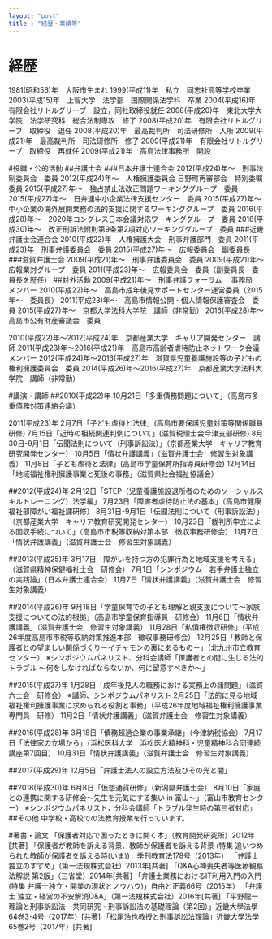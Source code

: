 ```yaml
---
layout: "post"
title : "経歴・業績等"
---
```


# 経歴
1981(昭和56)年　大阪市生まれ
1999(平成11)年　私立　同志社高等学校卒業
2003(平成15)年　上智大学　法学部　国際関係法学科　卒業
2004(平成16)年　有限会社リトルグリーブ　設立，同社取締役就任
2008(平成20)年　東北大学大学院　法学研究科　総合法制専攻　修了
2008(平成20)年　有限会社リトルグリーブ　取締役　退任
2008(平成20)年　最高裁判所　司法研修所　入所
2009(平成21)年　最高裁判所　司法研修所　修了
2009(平成21)年　有限会社リトルグリーブ　取締役　再就任
2009(平成21)年　高島法律事務所　開設

#役職・公的活動
##弁護士会
###日本弁護士連合会
2012(平成24)年～　刑事法制委員会　委員
2012(平成24)年～　人権擁護委員会 日野町再審部会　特別委嘱委員
2015(平成27)年～　独占禁止法改正問題ワーキンググループ　委員
2015(平成27)年～　日弁連中小企業法律支援センター　委員
2015(平成27)年～　中小企業の海外展開業務の法的支援に関するワーキンググループ　委員
2016(平成28)年～　2020年コングレス日本会議対応ワーキンググループ　委員
2018(平成30)年～　改正刑訴法附則第9条第2項対応ワーキンググループ　委員
###近畿弁護士会連合会
2010(平成22)年　人権擁護大会　刑事弁護部門　委員
2011(平成23)年　刑事弁護委員会　委員
2015(平成27)年～　広報委員会　副委員長
###滋賀弁護士会
2009(平成21)年〜　刑事弁護委員会　委員
2009(平成21)年〜　広報業対グループ　委員
2011(平成23)年〜　広報委員会　委員（副委員長・委員長を歴任）
##対外活動
2009(平成21)年〜　刑事弁護フォーラム 　事務局　メンバー
2010(平成22)年〜　高島市成年後見サポートセンター運営委員（2015年～　委員長）
2011(平成23)年～　高島市情報公開・個人情報保護審査会　委員
2015(平成27)年～　京都大学法科大学院　講師（非常勤）
2016(平成28)年～　高島市公有財産審議会　委員

2010(平成22)年〜2012(平成24)年　京都産業大学　キャリア開発センター　講師
2011(平成23)年～2016(平成21)年　高島市高齢者虐待防止ネットワーク会議　メンバー
2012(平成24)年～2016(平成27)年　滋賀県児童養護施設等の子どもの権利擁護委員会　委員
2014(平成26)年～2016(平成27)年　京都産業大学法科大学院　講師（非常勤）

#講演・講師
##2010(平成22)年
10月21日「多重債務問題について」（高島市多重債務対策連絡会議）

2011(平成23)年
2月7日「子ども虐待と法律」(高島市要保護児童対策等関係職員研修)
7月15日「近時の相続関連判例について」(滋賀税理士会今津支部研修)
8月30日-9月1日「伝聞法則について（刑事訴訟法）」（京都産業大学　キャリア教育研究開発センター）
10月5日「情状弁護講義」（滋賀弁護士会　修習生対象講義）
11月8日「子ども虐待と法律」(高島市学童保育所指導員研修会)
12月14日「地域福祉権利擁護事業と死後の事務」（滋賀県社会福祉協議会）

##2012(平成24)年
2月12日「STEP（児童養護施設退所者のためのソーシャルスキルトレーニング）法学編」
7月23日「障害者虐待防止法の基本」（高島市健康福祉部障がい福祉課研修）
8月31日-9月1日「伝聞法則について（刑事訴訟法）」（京都産業大学　キャリア教育研究開発センター）
10月23日「裁判所申立による回収手続について」（高島市市税等収納対策本部　徴収事務研修会）
11月7日「情状弁護講義」（滋賀弁護士会　修習生対象講義）

##2013(平成25)年
3月17日「障がいを持つ方の犯罪行為と地域支援を考える」（滋賀県精神保健福祉士会　研修会）
7月1日「シンポジウム　若手弁護士独立の実践論」（日本弁護士連合会）
11月7日「情状弁護講義」（滋賀弁護士会　修習生対象講義）

##2014(平成26)年
9月18日「学童保育での子ども理解と親支援について～家族支援についての法的根拠」（高島市学童保育指導員　研修会）
11月6日「情状弁護講義」（滋賀弁護士会　修習生対象講義）
11月28日「私債権徴収研修」（平成26年度高島市市税等収納対策推進本部　徴収事務研修会）
12月25日「教師と保護者との望ましい関係づくり－イチャモンの裏にあるもの－」（北九州市立教育センター）
※シンポジウムパネリスト、分科会講師「保護者との間に生じる法的トラブル ～何をしなければならないか、何に留意すべきか～」

##2015(平成27)年
1月28日「成年後見人の職務における実務上の諸問題」（滋賀六士会　研修会）
※講師、シンポジウムパネリスト
2月25日「法的に見る地域福祉権利擁護事業に求められる役割と事務」（平成26年度地域福祉権利擁護事業専門員　研修）
11月2日「情状弁護講義」（滋賀弁護士会　修習生対象講義）

##2016(平成28)年
3月18日「債務超過企業の事業承継」（今津納税協会）
7月17日「法律家の立場から」（浜松医科大学　浜松医大精神科・児童精神科合同連続講座第7回目）
10月31日「情状弁護講義」（滋賀弁護士会　修習生対象講義）

##2017(平成29)年
12月5日「弁護士法人の設立方法及びその光と闇」

##2018(平成30)年
6月8日「仮想通貨研修」（新潟県弁護士会）
8月10日「家庭との連携に関する研修会～先生を元気にする集い in 富山～」（富山市教育センター）
※シンポジウムパネリスト，分科会講師「トラブル発生時の第三者対応」
##その他
中学校・高校での法教育授業を行っています。

#著書・論文
「保護者対応で困ったときに開く本」（教育開発研究所）2012年[共著]
「保護者が教師を訴える背景、教師が保護者を訴える背景 (特集 追いつめられた教師が保護者を訴える時(いま))」季刊教育法178号（2013年）
「弁護士 独立のすすめ」（第一法規株式会社）2013年[共著]
「Q&A心神喪失者等医療観察法解説 第2版」（三省堂）2014年[共著]
「弁護士業務におけるIT利用入門の入門 (特集 弁護士独立・開業の現状とノウハウ)」自由と正義66号（2015年）
「弁護士 独立・経営の不安解消Q&A」（第一法規株式会社）2016年[共著]
「平野龍一理論と刑事訴訟法―共同研究・刑事訴訟法の基礎理論（第2回）」近畿大學法學64巻3･4号（2017年）[共著]
「松尾浩也教授と刑事訴訟法理論」近畿大學法學65巻2号（2017年）[共著]
